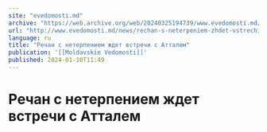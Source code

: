 ```yaml
---
site: "evedomosti.md"
archive: "https://web.archive.org/web/20240325194739/www.evedomosti.md/news/rechan-s-neterpeniem-zhdet-vstrechi-s-attalem"
url: "http://www.evedomosti.md/news/rechan-s-neterpeniem-zhdet-vstrechi-s-attalem"
language: ru
title: "Речан с нетерпением ждет встречи с Атталем"
publication: '[[Moldavskie Vedomosti]]'
published: 2024-01-10T11:49
---
```


# Речан с нетерпением ждет встречи с Атталем

